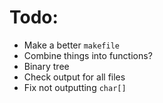 # Todo:

- Make a better `makefile`
- Combine things into functions?
- Binary tree
- Check output for all files
- Fix not outputting `char[]`
